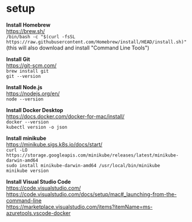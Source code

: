# setup

**Install Homebrew**  
https://brew.sh/  
`/bin/bash -c "$(curl -fsSL https://raw.githubusercontent.com/Homebrew/install/HEAD/install.sh)"`  
(this will also download and install "Command Line Tools")

**Install Git**  
https://git-scm.com/  
`brew install git`  
`git --version`  

**Install Node.js**  
https://nodejs.org/en/  
`node --version`  

**Install Docker Desktop**  
https://docs.docker.com/docker-for-mac/install/  
`docker --version`  
`kubectl version -o json`  

**Install minikube**  
https://minikube.sigs.k8s.io/docs/start/  
`curl -LO https://storage.googleapis.com/minikube/releases/latest/minikube-darwin-amd64`  
`sudo install minikube-darwin-amd64 /usr/local/bin/minikube`  
`minikube version`  

**Install Visual Studio Code**  
https://code.visualstudio.com/  
https://code.visualstudio.com/docs/setup/mac#_launching-from-the-command-line  
https://marketplace.visualstudio.com/items?itemName=ms-azuretools.vscode-docker  
